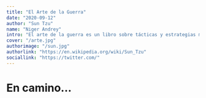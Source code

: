```yaml
---
title: "El Arte de la Guerra"
date: "2020-09-12"
author: "Sun Tzu"
name: "Niger Andrey"
intro: "El arte de la guerra es un libro sobre tácticas y estrategias militares."
cover: "/arte.jpg"
authorimage: "/sun.jpg"
authorlink: "https://en.wikipedia.org/wiki/Sun_Tzu"
sociallink: "https://twitter.com/"
---
```


# En camino...
